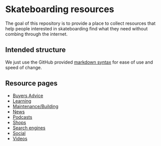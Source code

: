 # Skateboarding resources

The goal of this repository is to provide a place to collect resources that help people interested in skateboarding find what they need without combing through the internet.

## Intended structure

We just use the GitHub provided [markdown syntax](https://guides.github.com/features/mastering-markdown/) for ease of use and speed of change.

## Resource pages

* [Buyers Advice](buyers-advice.md)
* [Learning](learning.md)
* [Maintenance/Building](maintenance.md)
* [News](news.md)
* [Podcasts](podcasts.md)
* [Shops](shops.md)
* [Search engines](search-engines.md)
* [Social](social.md)
* [Videos](videos.md)
